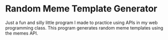 # Random Meme Template Generator
Just a fun and silly little program I made to practice using APIs in my web programming class.
This program generates random meme templates using the memes API.
